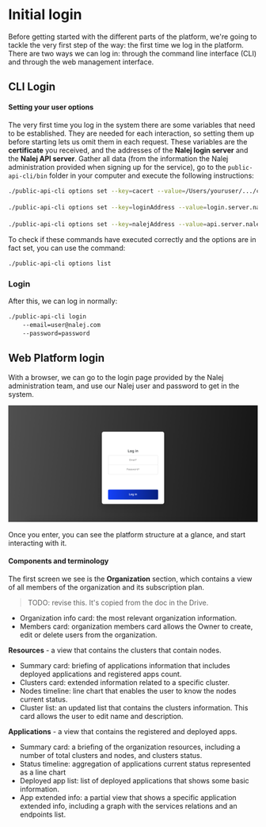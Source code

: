 # Initial login

Before getting started with the different parts of the platform, we're going to tackle the very first step of the way: the first time we log in the platform. There are two ways we can log in: through the command line interface (CLI) and through the web management interface.

## CLI Login

#### Setting your user options

The very first time you log in the system there are some variables that need to be established. They are needed for each interaction, so setting them up before starting lets us omit them in each request. These variables are the **certificate** you received, and the addresses of the **Nalej login server** and the **Nalej API server**. Gather all data (from the information the Nalej administration provided when signing up for the service), go to the `public-api-cli/bin` folder in your computer and execute the following instructions:

```bash
./public-api-cli options set --key=cacert --value=/Users/youruser/.../certificate.crt

./public-api-cli options set --key=loginAddress --value=login.server.nalej.com

./public-api-cli options set --key=nalejAddress --value=api.server.nalej.com
```

To check if these commands have executed correctly and the options are in fact set, you can use the command:

```bash
./public-api-cli options list
```

### Login

After this, we can log in normally:

```bash
./public-api-cli login 
    --email=user@nalej.com 
    --password=password
```



## Web Platform login

With a browser, we can go to the login page provided by the Nalej administration team, and use our Nalej user and password to get in the system.

![Login page](../.gitbook/assets/login_web.png)

Once you enter, you can see the platform structure at a glance, and start interacting with it.

#### Components and terminology

The first screen we see is the **Organization** section, which contains a view of all members of the organization and its subscription plan.

> TODO: revise this. It's copied from the doc in the Drive.

- Organization info card: the most relevant organization information.
- Members card: organization members card allows the Owner to create, edit or delete users from the organization. 

**Resources** - a view that contains the clusters that contain nodes.

- Summary card: briefing of applications information that includes deployed applications and registered apps count.
- Clusters card: extended information related to a specific cluster.
- Nodes timeline: line chart that enables the user to know the nodes current status.
- Cluster list: an updated list that contains the clusters information. This card allows the user to edit name and description.

**Applications** - a view that contains the registered and deployed apps.

- Summary card: a briefing of the organization resources, including a number of total clusters and nodes, and clusters status.
- Status timeline: aggregation of applications current status represented as a line chart
- Deployed app list: list of deployed applications that shows some basic information.
- App extended info: a partial view that shows a specific application extended info, including a graph with the services relations and an endpoints list. 

